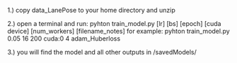 1.) copy data_LanePose to your home directory and unzip

2.) open a terminal and run: pyhton train_model.py [lr] [bs] [epoch] [cuda device] [num_workers] [filename_notes]
    for example: pyhton train_model.py 0.05 16 200 cuda:0 4 adam_Huberloss
    
3.) you will find the model and all other outputs in /savedModels/
